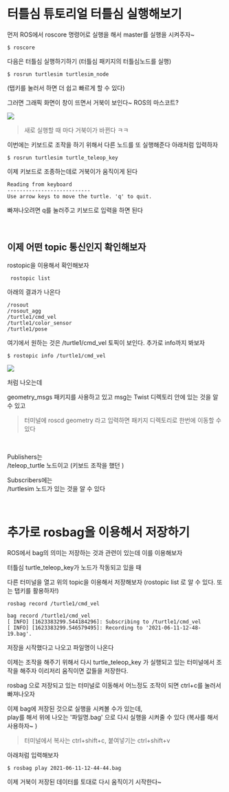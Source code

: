 # 터틀심 튜토리얼 터틀심 실행해보기

먼저 ROS에서 roscore 명령어로 실행을 해서 master를 실행을 시켜주자~
```
$ roscore
```

다음은 터틀심 실행하기하기 (터틀심 패키지의 터틀심노드를 실행)
```
$ rosrun turtlesim turtlesim_node
```
(탭키를 눌러서 하면 더 쉽고 빠르게 할 수 있다)

그러면 그래픽 화면이 창이 뜨면서 거북이 보인다~ ROS의 마스코트?

<img src=0>

<br>

> 새로 실행할 때 마다 거북이가 바뀐다 ㅋㅋ


이번에는 키보드로 조작을 하기 위해서 다른 노드를 또 실행해준다
아래처럼 입력하자
```
$ rosrun turtlesim turtle_teleop_key 
```

이제 키보드로 조종하는데로 거북이가 움직이게 된다
```
Reading from keyboard
---------------------------
Use arrow keys to move the turtle. 'q' to quit.
```
빠져나오려면 q를 눌러주고 키보드로 입력을 하면 된다


<br/>

## 이제 어떤 topic 통신인지 확인해보자
rostopic을 이용해서 확인해보자

```
 rostopic list 
```

아래의 결과가 나온다
```
/rosout
/rosout_agg
/turtle1/cmd_vel
/turtle1/color_sensor
/turtle1/pose
```

여기에서 원하는 것은 /turtle1/cmd_vel 토픽이 보인다. 추가로 info까지 봐보자

```
$ rostopic info /turtle1/cmd_vel
```


<img src=1> 


처럼 나오는데 

geometry_msgs 패키지를 사용하고 있고 msg는 Twist 디렉토리 안에 있는 것을 알 수 있고  

> 터미널에 roscd geometry 라고 입력하면 패키지 디렉토리로 한번에 이동할 수 있다

<br/>

Publishers는   
/teleop_turtle 노드이고 (키보드 조작을 했던 )  

Subscribers에는  
/turtlesim 노드가 있는 것을 알 수 있다  


<br/>

# 추가로 rosbag을 이용해서 저장하기
ROS에서 bag의 의미는 저장하는 것과 관련이 있는데 이를 이용해보자

터틀심 turtle_teleop_key가 노드가 작동되고 있을 때

다른 터미널을 열고 위의 topic을 이용해서 저장해보자 (rostopic list 로 알 수 있다. 또는 탭키를 활용하자!)
```
rosbag record /turtle1/cmd_vel
```

```
bag record /turtle1/cmd_vel
[ INFO] [1623383299.544184296]: Subscribing to /turtle1/cmd_vel
[ INFO] [1623383299.546579495]: Recording to '2021-06-11-12-48-19.bag'.
```
저장을 시작했다고 나오고 파일명이 나온다

이제는 조작을 해주기 위해서 다시 turtle_teleop_key 가 실행되고 있는 터미널에서 조작을 해주자
이리저리 움직이면 값들을 저장한다. 

rosbag 으로 저장되고 있는 터미널로 이동해서 어느정도 조작이 되면 ctrl+c를 눌러서 빠져나오자

이제 bag에 저장된 것으로 실행을 시켜볼 수가 있는데,  
play를 해서 위에 나오는 '파일명.bag' 으로 다시 실행을 시켜줄 수 있다
(복사를 해서 사용하자~ )

>터미널에서 복사는 ctrl+shift+c, 붙여넣기는 ctrl+shift+v


아래처럼 입력해보자
```
$ rosbag play 2021-06-11-12-44-44.bag
```

이제 거북이 저장된 데이터를 토대로 다시 움직이기 시작한다~



